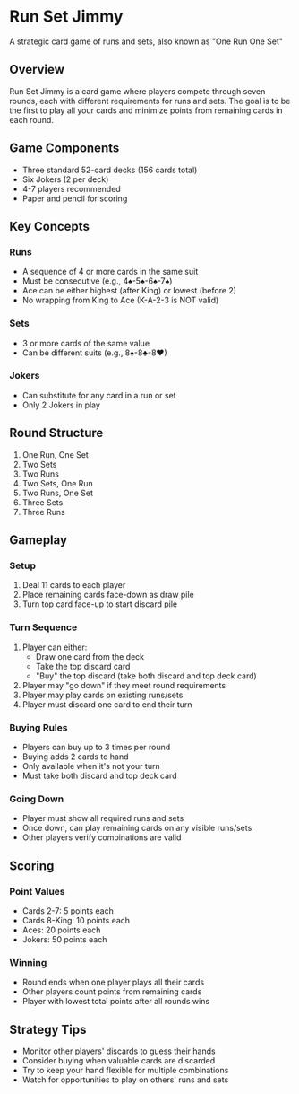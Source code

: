 # Run Set Jimmy
A strategic card game of runs and sets, also known as "One Run One Set"

## Overview
Run Set Jimmy is a card game where players compete through seven rounds, each with different requirements for runs and sets. The goal is to be the first to play all your cards and minimize points from remaining cards in each round.

## Game Components
- Three standard 52-card decks (156 cards total)
- Six Jokers (2 per deck)
- 4-7 players recommended
- Paper and pencil for scoring

## Key Concepts
### Runs
- A sequence of 4 or more cards in the same suit
- Must be consecutive (e.g., 4♠-5♠-6♠-7♠)
- Ace can be either highest (after King) or lowest (before 2)
- No wrapping from King to Ace (K-A-2-3 is NOT valid)

### Sets
- 3 or more cards of the same value
- Can be different suits (e.g., 8♠-8♣-8♥)

### Jokers
- Can substitute for any card in a run or set
- Only 2 Jokers in play

## Round Structure
1. One Run, One Set
2. Two Sets
3. Two Runs
4. Two Sets, One Run
5. Two Runs, One Set
6. Three Sets
7. Three Runs

## Gameplay

### Setup
1. Deal 11 cards to each player
2. Place remaining cards face-down as draw pile
3. Turn top card face-up to start discard pile

### Turn Sequence
1. Player can either:
   - Draw one card from the deck
   - Take the top discard card
   - "Buy" the top discard (take both discard and top deck card)
2. Player may "go down" if they meet round requirements
3. Player may play cards on existing runs/sets
4. Player must discard one card to end their turn

### Buying Rules
- Players can buy up to 3 times per round
- Buying adds 2 cards to hand
- Only available when it's not your turn
- Must take both discard and top deck card

### Going Down
- Player must show all required runs and sets
- Once down, can play remaining cards on any visible runs/sets
- Other players verify combinations are valid

## Scoring
### Point Values
- Cards 2-7: 5 points each
- Cards 8-King: 10 points each
- Aces: 20 points each
- Jokers: 50 points each

### Winning
- Round ends when one player plays all their cards
- Other players count points from remaining cards
- Player with lowest total points after all rounds wins

## Strategy Tips
- Monitor other players' discards to guess their hands
- Consider buying when valuable cards are discarded
- Try to keep your hand flexible for multiple combinations
- Watch for opportunities to play on others' runs and sets